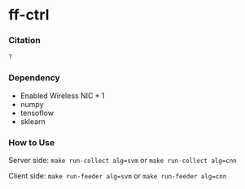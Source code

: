 # ff-ctrl

### Citation

```latex
?
```

### Dependency

- Enabled Wireless NIC * 1
- numpy
- tensoflow
- sklearn

### How to Use

Server side: `make run-collect alg=svm` or `make run-collect alg=cnn`

Client side:  `make run-feeder alg=svm` or `make run-feeder alg=cnn`